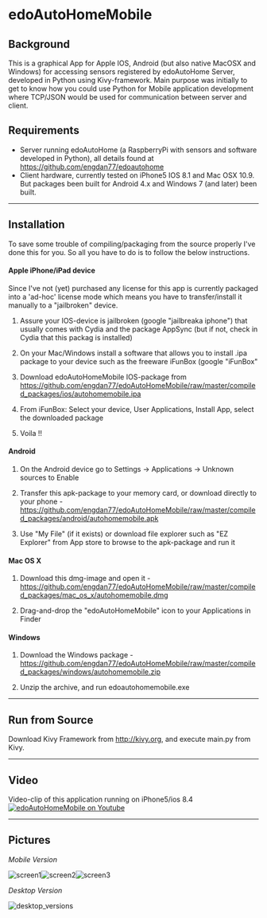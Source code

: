 edoAutoHomeMobile
==============

Background
--------------

This is a graphical App for Apple IOS, Android (but also native MacOSX and Windows) for accessing sensors registered by edoAutoHome Server, developed in Python using Kivy-framework.
Main purpose was initially to get to know how you could use Python for Mobile application development where TCP/JSON would be used for communication between server and client.


Requirements
--------------

* Server running edoAutoHome (a RaspberryPi with sensors and software developed in Python), all details found at https://github.com/engdan77/edoautohome
* Client hardware, currently tested on iPhone5 IOS 8.1 and Mac OSX 10.9. But packages been built for Android 4.x and Windows 7 (and later) been built.


----------------------
Installation
----------------------

To save some trouble of compiling/packaging from the source properly I've done this for you. So all you have to do is to follow the below instructions.

#### Apple iPhone/iPad device

Since I've not (yet) purchased any license for this app is currently packaged into a 'ad-hoc' license mode which means you have to transfer/install it manually to a "jailbroken" device.

1. Assure your IOS-device is jailbroken (google "jailbreaka iphone") that usually comes with Cydia and the package AppSync (but if not, check in Cydia that this packag is installed)

2. On your Mac/Windows install a software that allows you to install .ipa package to your device such as the freeware iFunBox (google "iFunBox"

3. Download edoAutoHomeMobile IOS-package from https://github.com/engdan77/edoAutoHomeMobile/raw/master/compiled_packages/ios/autohomemobile.ipa

4. From iFunBox: Select your device, User Applications, Install App, select the downloaded package

5. Voila !!


#### Android

1. On the Android device go to Settings -> Applications -> Unknown sources to Enable

2. Transfer this apk-package to your memory card, or download directly to your phone - https://github.com/engdan77/edoAutoHomeMobile/raw/master/compiled_packages/android/autohomemobile.apk

3. Use "My File" (if it exists) or download file explorer such as "EZ Explorer" from App store to browse to the apk-package and run it


#### Mac OS X

1. Download this dmg-image and open it - https://github.com/engdan77/edoAutoHomeMobile/raw/master/compiled_packages/mac_os_x/autohomemobile.dmg

2. Drag-and-drop the "edoAutoHomeMobile" icon to your Applications in Finder


#### Windows

1. Download the Windows package - https://github.com/engdan77/edoAutoHomeMobile/raw/master/compiled_packages/windows/autohomemobile.zip

2. Unzip the archive, and run edoautohomemobile.exe


-------------------------
Run from Source
-------------------------

Download Kivy Framework from http://kivy.org, and execute main.py from Kivy.

-------------------------
Video
-------------------------
Video-clip of this application running on iPhone5/ios 8.4
[![edoAutoHomeMobile on Youtube](https://github.com/engdan77/edoAutoHomeMobile/blob/master/pics/youtube.png)](https://www.youtube.com/watch?v=Zn4ydA_KHYc "edoAutoHomeMobile on Youtube - Click to Watch!")

-------------------------
Pictures
-------------------------

_*Mobile Version*_

![screen1](https://github.com/engdan77/edoAutoHomeMobile/blob/master/pics/EdoAutoHomeMobile_sensors_01.jpg)![screen2](https://github.com/engdan77/edoAutoHomeMobile/blob/master/pics/EdoAutoHomeMobile_sensors_02.jpg)![screen3](https://github.com/engdan77/edoAutoHomeMobile/blob/master/pics/EdoAutoHomeMobile_sensors_03.jpg)

_*Desktop Version*_

![desktop_versions](https://github.com/engdan77/edoAutoHomeMobile/blob/master/pics/desktop_versions.png)
